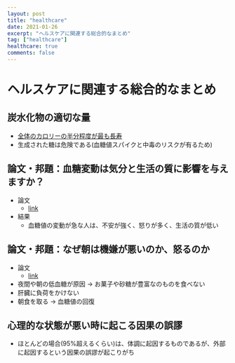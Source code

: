 ```yaml
---
layout: post
title: "healthcare"
date: 2021-01-26
excerpt: "ヘルスケアに関連する総合的なまとめ"
tag: ["healthcare"]
healthcare: true
comments: false
---
```


# ヘルスケアに関連する総合的なまとめ

## 炭水化物の適切な量
 - [全体のカロリーの半分程度が最も長寿](https://www.thelancet.com/article/S2468-2667(18)30135-X/fulltext) 
 - 生成された糖は危険である(血糖値スパイクと中毒のリスクが有るため)

## 論文・邦題：血糖変動は気分と生活の質に影響を与えますか？
 - 論文
   - [link](https://www.ncbi.nlm.nih.gov/pmc/articles/PMC3317401/)
 - 結果
   - 血糖値の変動が急な人は、不安が強く、怒りが多く、生活の質が低い

## 論文・邦題：なぜ朝は機嫌が悪いのか、怒るのか
 - 論文
   - [link](https://www.netdoctor.co.uk/healthy-living/wellbeing/advice/a26104/why-you-wake-up-grouchy/)
 - 夜間や朝の低血糖が原因 -> お菓子や砂糖が豊富なのものを食べない
 - 肝臓に負荷をかけない
 - 朝食を取る -> 血糖値の回復


## 心理的な状態が悪い時に起こる因果の誤謬
 - ほとんどの場合(95%超えるくらい)は、体調に起因するものであるが、外部に起因するという因果の誤謬が起こりがち
